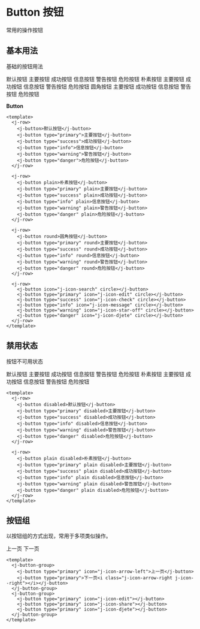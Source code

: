 <script setup>
import JButton from '../src/components/button/Button.vue'
import JButtonGroup from '../src/components/button/ButtonGroup.vue'
import JRow from '../src/components/row/Row.vue'
</script>

# Button 按钮
常用的操作按钮

## 基本用法

基础的按钮用法

<j-row>
  <j-button>默认按钮</j-button>
  <j-button type="primary">主要按钮</j-button>
  <j-button type="success">成功按钮</j-button>
  <j-button type="info">信息按钮</j-button>
  <j-button type="warning">警告按钮</j-button>
  <j-button type="danger">危险按钮</j-button>
</j-row>

<j-row>
  <j-button plain>朴素按钮</j-button>
  <j-button type="primary" plain>主要按钮</j-button>
  <j-button type="success" plain>成功按钮</j-button>
  <j-button type="info" plain>信息按钮</j-button>
  <j-button type="warning" plain>警告按钮</j-button>
  <j-button type="danger" plain>危险按钮</j-button>
</j-row>

<j-row>
  <j-button round>圆角按钮</j-button>
  <j-button type="primary" round>主要按钮</j-button>
  <j-button type="success" round>成功按钮</j-button>
  <j-button type="info" round>信息按钮</j-button>
  <j-button type="warning" round>警告按钮</j-button>
  <j-button type="danger" round>危险按钮</j-button>
</j-row>

<j-row>
  <j-button icon="j-icon-search" circle></j-button>
  <j-button type="primary" icon="j-icon-edit" circle></j-button>
  <j-button type="success" icon="j-icon-check" circle></j-button>
  <j-button type="info" icon="j-icon-message" circle></j-button>
  <j-button type="warning" icon="j-icon-star-off" circle></j-button>
  <j-button type="danger" icon="j-icon-djete" circle></j-button>
</j-row>

**Button**

````vue
<template>
  <j-row>
    <j-button>默认按钮</j-button>
    <j-button type="primary">主要按钮</j-button>
    <j-button type="success">成功按钮</j-button>
    <j-button type="info">信息按钮</j-button>
    <j-button type="warning">警告按钮</j-button>
    <j-button type="danger">危险按钮</j-button>
  </j-row>

  <j-row>
    <j-button plain>朴素按钮</j-button>
    <j-button type="primary" plain>主要按钮</j-button>
    <j-button type="success" plain>成功按钮</j-button>
    <j-button type="info" plain>信息按钮</j-button>
    <j-button type="warning" plain>警告按钮</j-button>
    <j-button type="danger" plain>危险按钮</j-button>
  </j-row>

  <j-row>
    <j-button round>圆角按钮</j-button>
    <j-button type="primary" round>主要按钮</j-button>
    <j-button type="success" round>成功按钮</j-button>
    <j-button type="info" round>信息按钮</j-button>
    <j-button type="warning" round>警告按钮</j-button>
    <j-button type="danger" round>危险按钮</j-button>
  </j-row>

  <j-row>
    <j-button icon="j-icon-search" circle></j-button>
    <j-button type="primary" icon="j-icon-edit" circle></j-button>
    <j-button type="success" icon="j-icon-check" circle></j-button>
    <j-button type="info" icon="j-icon-message" circle></j-button>
    <j-button type="warning" icon="j-icon-star-off" circle></j-button>
    <j-button type="danger" icon="j-icon-djete" circle></j-button>
  </j-row>
</template>
````
## 禁用状态
按钮不可用状态

<j-row>
  <j-button disabled>默认按钮</j-button>
  <j-button type="primary" disabled>主要按钮</j-button>
  <j-button type="success" disabled>成功按钮</j-button>
  <j-button type="info" disabled>信息按钮</j-button>
  <j-button type="warning" disabled>警告按钮</j-button>
  <j-button type="danger" disabled>危险按钮</j-button>
</j-row>

<j-row>
  <j-button plain disabled>朴素按钮</j-button>
  <j-button type="primary" plain disabled>主要按钮</j-button>
  <j-button type="success" plain disabled>成功按钮</j-button>
  <j-button type="info" plain disabled>信息按钮</j-button>
  <j-button type="warning" plain disabled>警告按钮</j-button>
  <j-button type="danger" plain disabled>危险按钮</j-button>
</j-row>

```vue
<template>
  <j-row>
    <j-button disabled>默认按钮</j-button>
    <j-button type="primary" disabled>主要按钮</j-button>
    <j-button type="success" disabled>成功按钮</j-button>
    <j-button type="info" disabled>信息按钮</j-button>
    <j-button type="warning" disabled>警告按钮</j-button>
    <j-button type="danger" disabled>危险按钮</j-button>
  </j-row>

  <j-row>
    <j-button plain disabled>朴素按钮</j-button>
    <j-button type="primary" plain disabled>主要按钮</j-button>
    <j-button type="success" plain disabled>成功按钮</j-button>
    <j-button type="info" plain disabled>信息按钮</j-button>
    <j-button type="warning" plain disabled>警告按钮</j-button>
    <j-button type="danger" plain disabled>危险按钮</j-button>
  </j-row>
</template>
```

## 按钮组

以按钮组的方式出现，常用于多项类似操作。

<j-button-group>
  <j-button type="primary" icon="j-icon-arrow-left">上一页</j-button>
  <j-button type="primary">下一页<i class="j-icon-arrow-right j-icon--right"></i></j-button>
</j-button-group>
<j-button-group>
  <j-button type="primary" icon="j-icon-edit"></j-button>
  <j-button type="primary" icon="j-icon-share"></j-button>
  <j-button type="primary" icon="j-icon-djete"></j-button>
</j-button-group>

```vue
<template>
  <j-button-group>
    <j-button type="primary" icon="j-icon-arrow-left">上一页</j-button>
    <j-button type="primary">下一页<i class="j-icon-arrow-right j-icon--right"></i></j-button>
  </j-button-group>
  <j-button-group>
    <j-button type="primary" icon="j-icon-edit"></j-button>
    <j-button type="primary" icon="j-icon-share"></j-button>
    <j-button type="primary" icon="j-icon-djete"></j-button>
  </j-button-group>
</template>
```
